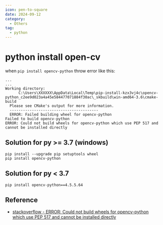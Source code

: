 ```yaml
---
icon: pen-to-square
date: 2024-09-12
category:
  - Others
tag:
  - python
---
```


# python install open-cv

when `pip install opencv-python` throw error like this:

```
...
...
Working directory:
      C:\Users\XXXXXX\AppData\Local\Temp\pip-install-kzx3vj4c\opencv-python_c2ee9d023a4a45e584477071884f30ac\_skbuild\win-amd64-3.6\cmake-build
  Please see CMake's output for more information.
  ----------------------------------------
  ERROR: Failed building wheel for opencv-python
Failed to build opencv-python
ERROR: Could not build wheels for opencv-python which use PEP 517 and cannot be installed directly
```

## Solution for py >= 3.7 (windows)

```
pip install --upgrade pip setuptools wheel
pip install opencv-python
```

## Solution for py < 3.7

```
pip install opencv-python==4.5.5.64
```

## Reference

- [stackoverflow - ERROR: Could not build wheels for opencv-python which use PEP 517 and cannot be installed directly](https://stackoverflow.com/questions/63732353/error-could-not-build-wheels-for-opencv-python-which-use-pep-517-and-cannot-be)
